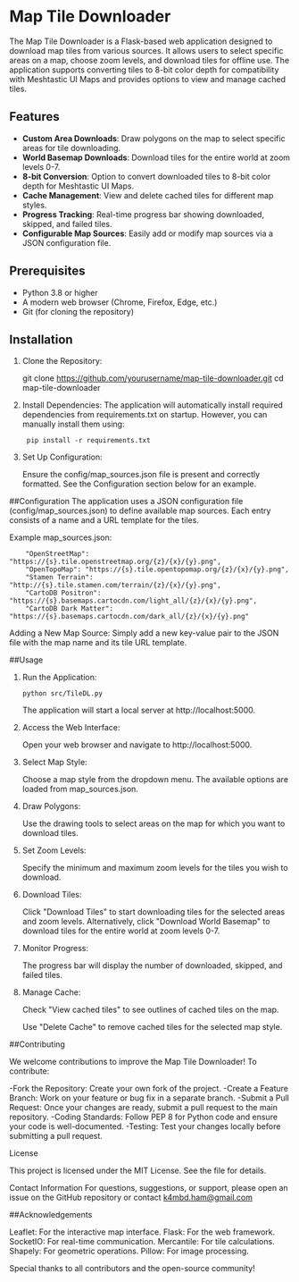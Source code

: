 # Map Tile Downloader

The Map Tile Downloader is a Flask-based web application designed to download map tiles from various sources. It allows users to select specific areas on a map, choose zoom levels, and download tiles for offline use. The application supports converting tiles to 8-bit color depth for compatibility with Meshtastic UI Maps and provides options to view and manage cached tiles.

## Features

- **Custom Area Downloads**: Draw polygons on the map to select specific areas for tile downloading.
- **World Basemap Downloads**: Download tiles for the entire world at zoom levels 0-7.
- **8-bit Conversion**: Option to convert downloaded tiles to 8-bit color depth for Meshtastic UI Maps.
- **Cache Management**: View and delete cached tiles for different map styles.
- **Progress Tracking**: Real-time progress bar showing downloaded, skipped, and failed tiles.
- **Configurable Map Sources**: Easily add or modify map sources via a JSON configuration file.

## Prerequisites

- Python 3.8 or higher
- A modern web browser (Chrome, Firefox, Edge, etc.)
- Git (for cloning the repository)

## Installation

1. Clone the Repository:
   
	git clone https://github.com/yourusername/map-tile-downloader.git
	cd map-tile-downloader
   
2. Install Dependencies:
    	The application will automatically install required dependencies from requirements.txt on startup. However, you can manually 		install them using:

		pip install -r requirements.txt

3. Set Up Configuration:

   Ensure the config/map_sources.json file is present and correctly formatted. See the Configuration section below for an example.
   
   
##Configuration
The application uses a JSON configuration file (config/map_sources.json) to define available map sources. Each entry consists of a name and a URL template for the tiles.

Example map_sources.json:
	
		"OpenStreetMap": "https://{s}.tile.openstreetmap.org/{z}/{x}/{y}.png",
		"OpenTopoMap": "https://{s}.tile.opentopomap.org/{z}/{x}/{y}.png",
		"Stamen Terrain": "http://{s}.tile.stamen.com/terrain/{z}/{x}/{y}.png",
		"CartoDB Positron": "https://{s}.basemaps.cartocdn.com/light_all/{z}/{x}/{y}.png",
		"CartoDB Dark Matter": "https://{s}.basemaps.cartocdn.com/dark_all/{z}/{x}/{y}.png"
	

Adding a New Map Source: Simply add a new key-value pair to the JSON file with the map name and its tile URL template.


##Usage
1.	Run the Application:

		python src/TileDL.py
	
	The application will start a local server at http://localhost:5000.

2. 	Access the Web Interface:

	Open your web browser and navigate to http://localhost:5000.
		
3. 	Select Map Style:

	Choose a map style from the dropdown menu. The available options are loaded from map_sources.json.
4. 	Draw Polygons:
	
	Use the drawing tools to select areas on the map for which you want to download tiles.
		
5.	Set Zoom Levels:
	
	Specify the minimum and maximum zoom levels for the tiles you wish to download.

6.	Download Tiles:

	Click "Download Tiles" to start downloading tiles for the selected areas and zoom levels.
	Alternatively, click "Download World Basemap" to download tiles for the entire world at zoom levels 0-7.

7.	Monitor Progress:

	The progress bar will display the number of downloaded, skipped, and failed tiles.

8.	Manage Cache:

	Check "View cached tiles" to see outlines of cached tiles on the map.

	Use "Delete Cache" to remove cached tiles for the selected map style.


##Contributing

We welcome contributions to improve the Map Tile Downloader! To contribute:

-Fork the Repository: Create your own fork of the project.
-Create a Feature Branch: Work on your feature or bug fix in a separate branch.
-Submit a Pull Request: Once your changes are ready, submit a pull request to the main repository.
-Coding Standards: Follow PEP 8 for Python code and ensure your code is well-documented.
-Testing: Test your changes locally before submitting a pull request.

License

This project is licensed under the MIT License. See the  file for details.

Contact Information
For questions, suggestions, or support, please open an issue on the GitHub repository or contact k4mbd.ham@gmail.com

##Acknowledgements

Leaflet: For the interactive map interface.
Flask: For the web framework.
SocketIO: For real-time communication.
Mercantile: For tile calculations.
Shapely: For geometric operations.
Pillow: For image processing.

Special thanks to all contributors and the open-source community!
